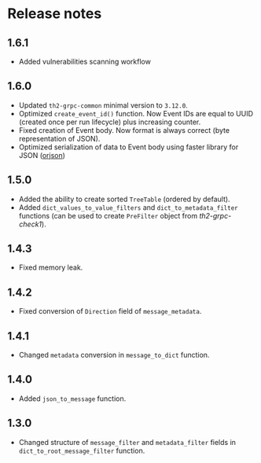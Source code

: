 # Release notes

## 1.6.1

* Added vulnerabilities scanning workflow

## 1.6.0

* Updated `th2-grpc-common` minimal version to `3.12.0`.
* Optimized `create_event_id()` function. Now Event IDs are equal to UUID (created once per run lifecycle) plus increasing counter.
* Fixed creation of Event body. Now format is always correct (byte representation of JSON).
* Optimized serialization of data to Event body using faster library for JSON ([orjson](https://github.com/ijl/orjson))

## 1.5.0

* Added the ability to create sorted `TreeTable` (ordered by default).
* Added `dict_values_to_value_filters` and `dict_to_metadata_filter` functions (can be used to create `PreFilter` object from *th2-grpc-check1*).

## 1.4.3

* Fixed memory leak.

## 1.4.2

* Fixed conversion of `Direction` field of `message_metadata`.

## 1.4.1

* Changed `metadata` conversion in `message_to_dict` function.

## 1.4.0

* Added `json_to_message` function.


## 1.3.0

* Changed structure of `message_filter` and `metadata_filter` fields in `dict_to_root_message_filter` function.